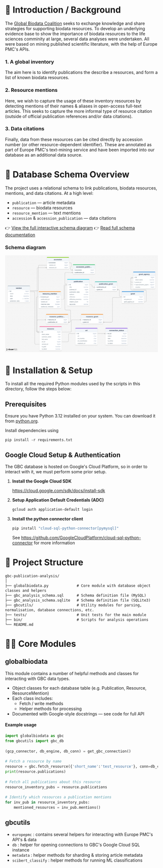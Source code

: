 # 🧭 Introduction / Background

The [Global Biodata Coalition](https://globalbiodata.org) seeks to exchange knowledge and share strategies for supporting biodata resources. To develop an underlying evidence base to show the importance of biodata resources to the life sciences comminity at large, several data analyses were undertaken. All were based on mining published scientific literature, with the help of Europe PMC's APIs.

### 1. A global inventory
The aim here is to identify publications the describe a resources, and form a list of known biodata resources.

### 2. Resource mentions
Here, we wish to capture the usage of these inventory resources by detecting mentions of their names & aliases in open-access full-text articles. This seeks to capture the more informal type of resource citation (outside of official publication references and/or data citations).

### 3. Data citations
Finally, data from these resources can be cited directly by accession number (or other resource-dependent identifier). These are annotated as part of Europe PMC's text-mining service and have been imported into our database as an additional data source.

# 🧱 Database Schema Overview

The project uses a relational schema to link publications, biodata resources, mentions, and data citations.
At a high level:

- `publication` — article metadata
- `resource` — biodata resources
- `resource_mention` — text mentions
- `accession` & `accession_publication` — data citations

👉 [View the full interactive schema diagram](https://drawsql.app/teams/gbc-4/diagrams/gcb-publication-analysis-uber-schema)
👉 [Read full schema documentation](https://your-username.github.io/gbc-publication-analysis/schema/)

### Schema diagram

![GBC database schema diagram](docs/gbc_schema_diagram.png)

# 🧰 Installation & Setup

To install all the required Python modules used by the scripts in this directory, follow the steps below:

## Prerequisites

Ensure you have Python 3.12 installed on your system. You can download it from [python.org](https://www.python.org/).

Install dependencies using
```
pip install -r requirements.txt
```

## Google Cloud Setup & Authentication

The GBC database is hosted on Google's Cloud Platform, so in order to interact with it, we must perform some prior setup.

1. **Install the Google Cloud SDK**

    https://cloud.google.com/sdk/docs/install-sdk

2. **Setup Application Default Credentials (ADC)**

    ```bash
    gcloud auth application-default login
    ```

3. **Install the python connector client**

    ```bash
    pip install "cloud-sql-python-connector[pymysql]"
    ```
    See https://github.com/GoogleCloudPlatform/cloud-sql-python-connector for more information


# 🧠 Project Structure

```
gbc-publication-analysis/
│
├── globalbiodata.py             # Core module with database object classes and helpers
├── gbc_analysis_schema.sql      # Schema definition file (MySQL)
├── gbc_analysis_schema.sqlite   # Schema definition file (SQLite3)
├── gbcutils/                    # Utility modules for parsing, normalisation, database connections, etc.
├── tests/                       # Unit tests for the main module
├── bin/                         # Scripts for analysis operations
└── README.md
```

# 🧑‍💻 Core Modules

## globalbiodata

This module contains a number of helpful methods and classes for interacting with GBC data types.

- Object classes for each database table (e.g. Publication, Resource, ResourceMention)
- Each class includes:
    - Fetch / write methods
    - Helper methods for processing
- Documented with Google-style docstrings — see code for full API

#### Example usage
```python
import globalbiodata as gbc
from gbcutils import gbc_db

(gcp_connector, db_engine, db_conn) = get_gbc_connection()

# Fetch a resource by name
resource = gbc.fetch_resource({'short_name':'test_resource'}, conn=db_conn)
print(resource.publications)

# Fetch all publications about this resource
resource_inventory_pubs = resource.publications

# Identify which resources a publication mentions
for inv_pub in resource_inventory_pubs:
    mentioned_resources = inv_pub.mentions()
```

## gbcutils

- `europepmc` : contains several helpers for interacting with Europe PMC's API's & data
- `db` : helper for opening connections to GBC's Google Cloud SQL instance
- `metadata` : helper methods for sharding & storing article metadata
- `scibert_classify` : helper methods for running ML classifications
